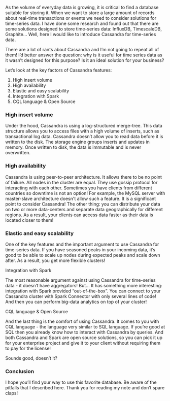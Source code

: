 As the volume of everyday data is growing,
 it is critical to find a database suitable for storing it.
  When we want to store a large amount of records about real-time transactions or events we need to consider solutions for time-series data. I have done some research and found out that there are some solutions designed to store time-series data: InfluxDB, TimescaleDB, Graphite… Well, here I would like to introduce Cassandra for time-series data.

There are a lot of rants about Cassandra and I’m not going to repeat all of them! I’d better answer the question: why is it useful for time series data as it wasn’t designed for this purpose? Is it an ideal solution for your business?

Let’s look at the key factors of Cassandra features:

1. High insert volume
2. High availability
3. Elastic and easy scalability
4. Integration with Spark
5. CQL language & Open Source

### High insert volume

Under the hood, Cassandra is using a log-structured merge-tree. This data structure allows you to access files with a high volume of inserts, such as transactional log data. Cassandra doesn’t allow you to read data before it is written to the disk. The storage engine groups inserts and updates in memory. Once written to disk, the data is immutable and is never overwritten. 



### High availability

Cassandra is using peer-to-peer architecture. It allows there to be no point of failure. All nodes in the cluster are equal. They use gossip protocol for interacting with each other. Sometimes you have clients from different countries  so downtime is not an option! For example, the MySQL server with master-slave architecture doesn't allow such a feature. It is a significant point to consider Cassandra! The other thing: you can distribute your data on two or more data-centers and separate data geographically for different regions. As a result, your clients can access data faster as their data is located closer to them!


### Elastic and easy scalability

One of the key features and the important argument to use Cassandra for time-series data. If you have seasoned peaks in your incoming data, it’s good to be able to scale up nodes during expected peaks and scale down after. As a result, you get more flexible clusters!

Integration with Spark

The most reasonable argument against using Cassandra for time-series data - it doesn’t have aggregators! But… It has something more interesting: integration with Spark provided “out-of-the-box”. You can connect to your Cassandra cluster with Spark Connector with only several lines of code! And then you can perform big-data analytics on top of your cluster!

CQL language & Open Source

And the last thing is the comfort of using Cassandra. It comes to you with CQL language - the language very similar to SQL language. If you’re good at SQL then you already know how to interact with Cassandra by queries. And both Cassandra and Spark are open source solutions, so you can pick it up for your enterprise project and give it to your client without requiring them to pay for the license! 

Sounds good, doesn’t it?

### Conclusion

I hope you’ll find your way to use this favorite database. Be aware of the pitfalls that I described here. Thank you for reading my note and don’t spare claps!
